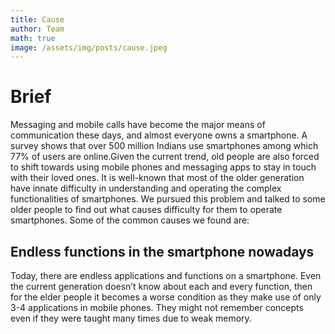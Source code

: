 ```yaml
---
title: Cause
author: Team
math: true
image: /assets/img/posts/cause.jpeg
---
```


# Brief

Messaging and mobile calls have become the major means of communication these days, and almost everyone owns a smartphone. A survey shows that over 500 million Indians use smartphones among which 77% of users are online.Given the current trend, old people are also forced to shift towards using mobile phones and messaging apps to stay in touch with their loved ones. It is well-known that most of the older generation have innate difficulty in understanding and operating the complex functionalities of smartphones. We pursued this problem and talked to some older people to find out what causes difficulty for them to operate smartphones. Some of the common causes we found are:

## Endless functions in the smartphone nowadays

Today, there are endless applications and functions on a smartphone. Even the current generation doesn’t know about each and every function, then for the elder people it becomes a worse condition as they make use of only 3-4 applications in mobile phones. They might not remember concepts even if they were taught many times due to weak memory.
